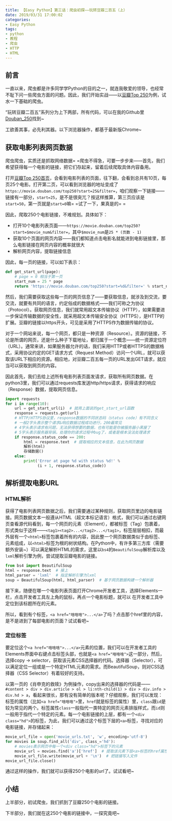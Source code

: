 ```yaml
---
title: 【Easy Python】第三话：爬虫初探——玩转豆瓣二百五（上）
date: 2019/03/31 17:00:02
categories:
- Easy Python
tags:
- python
- 教程
- 爬虫
- HTTP
- HTML
---
```


## 前言

一直以来，爬虫都是许多同学学Python的目的之一，就连我敬爱的领导，也经常不耻下问一些爬虫方面的问题。因此，我们开始实战——以[豆瓣Top 250](https://movie.douban.com/top250)为例，试水一下基础的爬虫。

“玩转豆瓣二百五”系列分为上下两部，所有代码，可以在我的Github里[Douban_250](https://github.com/utmhikari/Douban_250)找到~

工欲善其事，必先利其器。以下浏览器操作，都基于最新版Chrome~

## 获取电影列表网页数据

爬虫爬虫，实质还是抓取网络数据= =爬虫不得急，可要一步步来——首先，我们希望获得每一个电影的链接，把它们存起来，留着后续爬取具体内容备用。

打开[豆瓣Top 250首页](https://movie.douban.com/top250)，会看到电影列表的页面，往下翻，会看到总共有10页，每页25个电影。打开第二页，可以看到浏览器的地址变成了`https://movie.douban.com/top250?start=25&filter=`，咱们观察一下链接——链接有一部分，`start=25`，是不是很突兀？按这样推算，第三页应该是`start=50`，第一页就是`start=0`嘛= =试了一下，果真是的= =

因此，爬取250个电影链接，不难规划。具体如下：

<!-- more -->

- 打开10个电影列表页面——`https://movie.douban.com/top250?start=$movie_num&filter=`，其中`$movie_num`是`25 * (页数 - 1)`
- 获取10个页面的网页内容——我们都知道点击电影名就能进到电影链接里，那么电影链接在网页内容的概率就很大
- 解析网页内容，提取链接信息

因此，每一页的链接，可以如下表示：

```python
def get_start_url(page):
    # page = 0 相当于第一页
    start_num = 25 * page
    return 'https://movie.douban.com/top250?start=%d&filter=' % start_num
```

然后，我们需要获取这些每一页的网页信息了——要获取信息，就涉及到交流，要交流，就要有共同的语言，约定俗成的数据格式——我们可称之为协议（Protocol）。获取网页信息，我们就常用超文本传输协议（HTTP），如果需要进一步保证传输数据的安全性，就采用超文本传输安全协议（HTTPS），是HTTP的扩展。豆瓣的链接以https开头，可见是采用了HTTPS作为数据传输的协议。

对于一个网站来说，每一个网页，都只是一种资源（Resource）。资源的链接，不论是所谓的网页，还是什么种子下载地址，都归属于一个概念——统一资源定位符（URL）。通常来讲，如果服务器允许的话，我们采用HTTP或者HTTPS的数据格式，采用协议约定的GET请求方式（Request Method）访问一个URL，就可以获取该URL下相应的资源。相应地，对豆瓣二百五每一页的URL发出GET请求，就应当可以获取到网页的内容。

因此首先，我们去给上述所有电影列表页面发请求，获取所有网页数据。在python3里，我们可以通过requests库发送http/https请求，获得请求的响应（Response）数据，提取网页信息。

```python
import requests
for i in range(10):
    url = get_start_url(i)  # 就用上面说的get_start_url函数
    response = requests.get(url)
    # HTTP/HTTPS协议里，response数据的不同状态码（status code）有不同含义
    # 一般2字头表示整个请求&响应数据过程成功进行，200最常见
    # 4字头表示请求有问题，无法获得想要的数据，也有可能是你被服务器小黑屋了
    # 5字头表示服务器背锅，处理你的请求过程中bug了，或者是根本没法处理请求
    if response.status_code == 200:
        html = response.text  # 提取相应的文本信息，在此为网页数据
        解析(html)
        存储数据()
    else:
        print('Error at page %d with status %d!' %
              (i + 1, response.status_code))
```

## 解析提取电影URL

### HTML解析

获得了电影列表网页数据之后，我们需要通过某种规则，获取网页里边的电影链接。网页数据文本一般遵从HTML（超文本标记语言）格式，我们可以通过右键网页查看源代码看到，每一个网页的元素（Element），都被标签（Tag）包裹着，形式类似于这样——`<tag1><tag2>...</tag2>...</tag1>`，标签层层相扣，而最外层有一个`<html>`标签包裹着所有的内容，因此整一个网页数据类似于由标签、元素组成，以`<html>`标签为根的树状结构。在Python中，有许多第三方库（需要额外安装~）可以满足解析HTML的需求，这里以`bs4`的`BeautifulSoup`解析库以及`lxml`解析引擎为例，尝试提取豆瓣电影的链接。

```python
from bs4 import BeautifulSoup
html = response.text  # 接上
html_parser = 'lxml'  # 指定解析引擎为lxml
soup = BeautifulSoup(html, html_parser)  # 基于网页数据构建一个解析器
```

接下来，随便在哪一个电影列表页面打开Chrome开发者工具，选择Elements一栏，点击开发者工具左上角的鼠标，再点一个电影标题，就可以
在开发者工具中定位到该标题所在的元素。

所以，看到有个标签，`<a href="啥啥啥">...</a>`了吗？点击那个href里的内容，是不是进到了每部电影的页面？试试看吧~

### 定位标签

要定位这个`<a href="啥啥啥">...</a>`元素的位置，我们可以在开发者工具的Elements界面中右键点击标签头部，也就是`<a href="啥啥啥">`这一部分，然后，选择copy -> selector，获取该元素CSS选择器的代码。选择器（Selector），可以满足定位一组或是一个特定HTML元素的需求。而BeautifulSoup，则对CSS选择器（CSS Selector）有着较好的支持。

以第一页的《肖申克的救赎》为例操作，copy出来的选择器的代码是——`#content > div > div.article > ol > li:nth-child(1) > div > div.info > div.hd > a`，看起来很长，那有没有简单的版本呢？仔细观察，我们可以发现：标签的属性（比如`<a href="啥啥啥">`里，`href`就是标签的属性）里，`class`跟`id`是较为常见的两个。标签属性`class`一般指代一类特定的网页元素排版样式，而`id`则一般用于指代一个特定的元素。每一个电影链接的上层，都有一个`<div class="hd">`的标签，为此，我们可以通过这个标签下层的`<a>`标签，寻找对应的电影链接，并存储起来：

```python
movie_url_file = open('movie_urls.txt', 'w', encoding='utf-8')
for movies in soup.find_all('div', class_='hd'):
    # movies表示网页中每一个<div class="hd">标签下的元素
    movie_url = movies.find('a')['href']  # 提取该元素下层<a>标签的href属性
    movie_url_file.write(movie_url + '\n')  # 把链接写入文件
movie_url_file.close()
```

通过这样的操作，我们就可以获得250个电影的url了。试试看吧~

## 小结

上半部分，初试爬虫，我们抓到了豆瓣250个电影的链接。

下半部分，我们就在这250个电影的链接中，一探究竟吧~